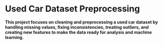 # Used Car Dataset Preprocessing
**This project focuses on cleaning and preprocessing a used car dataset by handling missing values, fixing inconsistencies, treating outliers, and creating new features to make the data ready for analysis and machine learning.**
